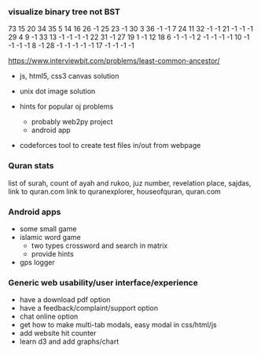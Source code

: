### visualize binary tree not BST

73 15 20 34 35 5 14 16 26 -1 25 23 -1 30 3 36 -1 -1 7 24 11 32 -1 -1 21 -1 -1 -1 29 4 9 -1 33 13 -1 -1 -1 -1 22 31 -1 27 19 1 -1 12 18 6 -1 -1 -1 2 -1 -1 -1 -1 10 -1 -1 -1 -1 8 -1 28 -1 -1 -1 -1 -1 17 -1 -1 -1 -1  

https://www.interviewbit.com/problems/least-common-ancestor/ 

  - js, html5, css3 canvas solution
  - unix dot image solution

- hints for popular oj problems  
  - probably web2py project
  - android app

- codeforces tool to create test files in/out from webpage

### Quran stats
  list of surah, count of ayah and rukoo, juz number, revelation place, sajdas, link to quran.com
  link to quranexplorer, houseofquran, quran.com

### Android apps
- some small game
- islamic word game 
  - two types crossword and search in matrix
  - provide hints
- gps logger
  
  
### Generic web usability/user interface/experience 
- have a download pdf option
- have a feedback/complaint/support option
- chat online option
- get how to make multi-tab modals, easy modal in css/html/js
- add website hit counter
- learn d3 and add graphs/chart

